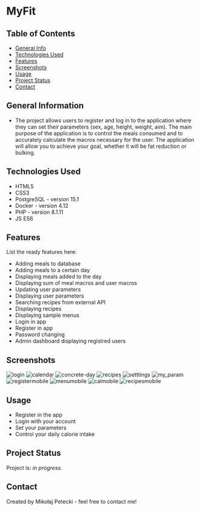# MyFit

## Table of Contents
* [General Info](#general-information)
* [Technologies Used](#technologies-used)
* [Features](#features)
* [Screenshots](#screenshots)
* [Usage](#usage)
* [Project Status](#project-status)
* [Contact](#contact)
<!-- * [License](#license) -->

## General Information
- The project allows users to register and log in to the application where they can set their parameters (sex, age, height, weight, aim). The main purpose of the application is to control the meals consumed and to accurately calculate the macros necessary for the user. The application will allow you to achieve your goal, whether it will be fat reduction or bulking.
<!-- You don't have to answer all the questions - just the ones relevant to your project. -->


## Technologies Used
- HTML5
- CSS3
- PostgreSQL - version 15.1
- Docker - version 4.12
- PHP - version 8.1.11
- JS ES6


## Features
List the ready features here:
- Adding meals to database
- Adding meals to a certain day
- Displaying meals added to the day
- Displaying sum of meal macros and user macros
- Updating user parameters
- Displaying user parameters
- Searching recipes from external API
- Displaying recipes
- Displaying sample menus
- Login in app
- Register in app
- Password changing
- Admin dashboard displaying registred users

## Screenshots
![login](https://user-images.githubusercontent.com/91915476/213835596-f69a5847-0051-42ad-8364-903cc4fce9e6.png)
![calendar](https://user-images.githubusercontent.com/91915476/213835613-0bb8cfce-280f-4592-96a0-8bbac8eba5b5.png)
![concrete-day](https://user-images.githubusercontent.com/91915476/213835625-2b12e744-683d-463e-8333-dd737710f10d.png)
![recipes](https://user-images.githubusercontent.com/91915476/213835630-6387338f-ef05-43ef-9656-5b98e9871b14.png)
![setttings](https://user-images.githubusercontent.com/91915476/213835634-adbd43b0-30d1-4aaa-8250-5c39f3a75e31.png)
![my_param](https://user-images.githubusercontent.com/91915476/213835640-7acf6f79-9fc5-4ca0-b0cb-6be9bcab43c3.png)
![registermobile](https://user-images.githubusercontent.com/91915476/218885338-3a2aa1bb-0333-4871-8f4a-18474d161e96.png)
![menumobile](https://user-images.githubusercontent.com/91915476/218885093-195886ba-fef8-4ede-a631-faac50399782.png)
![calmobile](https://user-images.githubusercontent.com/91915476/218885083-fa94e0a6-7171-44d3-8230-fd7630a34a62.png)
![recipesmobile](https://user-images.githubusercontent.com/91915476/218885103-35a811d6-2104-4a3a-90f1-b7f3076f4102.png)
<!-- If you have screenshots you'd like to share, include them here. -->

## Usage
- Register in the app
- Login with your account
- Set your parameters
- Control your daily calorie intake


## Project Status
Project is: _in progress_.

## Contact
Created by Mikołaj Petecki - feel free to contact me!
